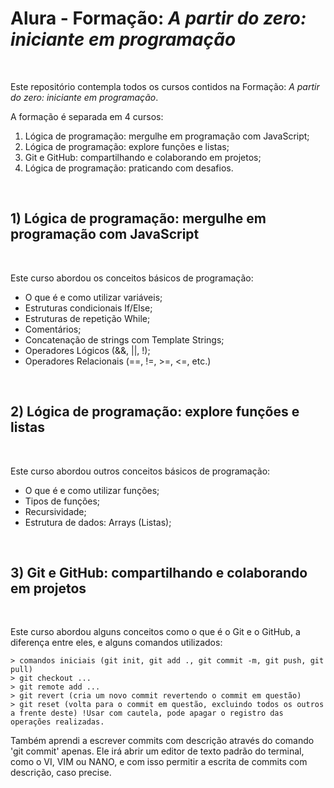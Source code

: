 # Alura - Formação: *A partir do zero: iniciante em programação*


<br>

Este repositório contempla todos os cursos contidos na Formação: *A partir do zero: iniciante em programação*.

A formação é separada em 4 cursos:

1. Lógica de programação: mergulhe em programação com JavaScript;
2. Lógica de programação: explore funções e listas;
3. Git e GitHub: compartilhando e colaborando em projetos;
4. Lógica de programação: praticando com desafios.

<br>

## 1) Lógica de programação: mergulhe em programação com JavaScript

<br>

Este curso abordou os conceitos básicos de programação:

- O que é e como utilizar variáveis;
- Estruturas condicionais If/Else;
- Estruturas de repetição While;
- Comentários;
- Concatenação de strings com Template Strings;
- Operadores Lógicos (&&, ||, !);
- Operadores Relacionais (==, !=, >=, <=, etc.)


<br>

## 2) Lógica de programação: explore funções e listas

<br>

Este curso abordou outros conceitos básicos de programação:

- O que é e como utilizar funções;
- Tipos de funções;
- Recursividade;
- Estrutura de dados: Arrays (Listas);


<br>

## 3) Git e GitHub: compartilhando e colaborando em projetos 

<br>

Este curso abordou alguns conceitos como o que é o Git e o GitHub, a diferença entre eles, e alguns comandos utilizados:

````
> comandos iniciais (git init, git add ., git commit -m, git push, git pull)
> git checkout ...
> git remote add ...
> git revert (cria um novo commit revertendo o commit em questão)
> git reset (volta para o commit em questão, excluindo todos os outros a frente deste) !Usar com cautela, pode apagar o registro das operações realizadas.
````

Também aprendi a escrever commits com descrição através do comando 'git commit' apenas. Ele irá abrir um editor de texto padrão do terminal, como o VI, VIM ou NANO, e com isso permitir a escrita de commits com descrição, caso precise.

